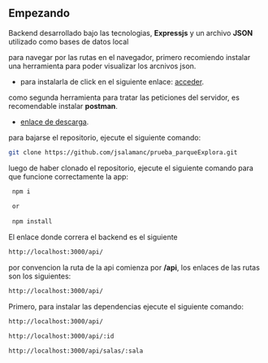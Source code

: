 ## Empezando

Backend desarrollado bajo las tecnologias, **Expressjs** y un archivo **JSON** utilizado como bases de datos local

para navegar por las rutas en el navegador, primero recomiendo instalar una herramienta para poder visualizar los arcnivos json.

- para instalarla de click en el siguiente enlace: [acceder](https://chrome.google.com/webstore/detail/json-viewer/gbmdgpbipfallnflgajpaliibnhdgobh?hl=es).

como segunda herramienta para tratar las peticiones del servidor, es recomendable instalar **postman**.

- [enlace de descarga](https://www.postman.com/).


para bajarse el repositorio, ejecute el siguiente comando:

```bash
git clone https://github.com/jsalamanc/prueba_parqueExplora.git
```

luego de haber clonado el repositorio, ejecute el siguiente comando para que funcione correctamente la app:

```bash
 npm i
 
 or
 
 npm install
```

El enlace donde correra el backend es el siguiente 

```bash
http://localhost:3000/api/
```

por convencion la ruta de la api comienza por **/api**, los enlaces de las rutas son los siguientes:

```bash
http://localhost:3000/api/
```

Primero, para instalar las dependencias ejecute el siguiente comando:

```bash
http://localhost:3000/api/

http://localhost:3000/api/:id

http://localhost:3000/api/salas/:sala
```


